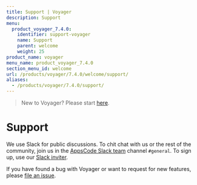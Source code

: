 ```yaml
---
title: Support | Voyager
description: Support
menu:
  product_voyager_7.4.0:
    identifier: support-voyager
    name: Support
    parent: welcome
    weight: 25
product_name: voyager
menu_name: product_voyager_7.4.0
section_menu_id: welcome
url: /products/voyager/7.4.0/welcome/support/
aliases:
  - /products/voyager/7.4.0/support/
---
```

> New to Voyager? Please start [here](/docs/concepts/overview.md).

# Support

We use Slack for public discussions. To chit chat with us or the rest of the community, join us in the [AppsCode Slack team](https://appscode.slack.com/messages/C0XQFLGRM/details/) channel `#general`. To sign up, use our [Slack inviter](https://slack.appscode.com/).

If you have found a bug with Voyager or want to request for new features, please [file an issue](https://github.com/appscode/voyager/issues/new).
